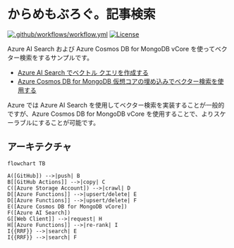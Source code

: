 # からめもぶろぐ。記事検索

[![.github/workflows/workflow.yml](https://github.com/karamem0/zenn-search/actions/workflows/workflow.yml/badge.svg)](https://github.com/karamem0/zenn-search/actions/workflows/workflow.yml)
[![License](https://img.shields.io/github/license/karamem0/zenn-search.svg)](https://github.com/karamem0/zenn-search/blob/main/LICENSE)

Azure AI Search および Azure Cosmos DB for MongoDB vCore を使ってベクター検索をするサンプルです。

- [Azure AI Search でベクトル クエリを作成する](https://learn.microsoft.com/ja-jp/azure/search/vector-search-how-to-create-index)
- [Azure Cosmos DB for MongoDB 仮想コアの埋め込みでベクター検索を使用する](https://learn.microsoft.com/ja-jp/azure/cosmos-db/mongodb/vcore/vector-search)

Azure では Azure AI Search を使用してベクター検索を実装することが一般的ですが、Azure Cosmos DB for MongoDB vCore を使用することで、よりスケーラブルにすることが可能です。

## アーキテクチャ

```mermaid
flowchart TB

A([GitHub]) -->|push| B
B[[GitHub Actions]] -->|copy| C
C([Azure Storage Account]) -->|crawl| D
D[[Azure Functions]] -->|upsert/delete| E
D[[Azure Functions]] -->|upsert/delete| F
E([Azure Cosmos DB for MongoDB vCore])
F([Azure AI Search])
G[[Web Client]] -->|request| H
H[[Azure Functions]] -->|re-rank| I
I{{RRF}} -->|search| E
I{{RRF}} -->|search| F
```

